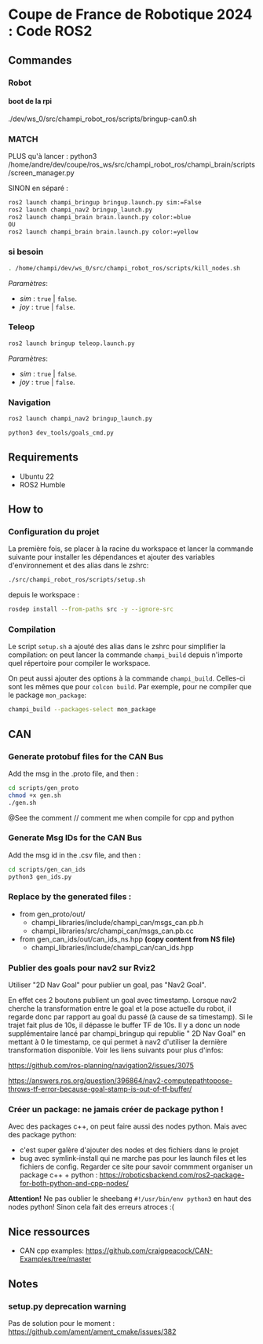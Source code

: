 # Coupe de France de Robotique 2024 : Code ROS2

## Commandes


### Robot
#### boot de la rpi
 ./dev/ws_0/src/champi_robot_ros/scripts/bringup-can0.sh


### MATCH
PLUS qu'à lancer :
python3 /home/andre/dev/coupe/ros_ws/src/champi_robot_ros/champi_brain/scripts/screen_manager.py


SINON en séparé :

```bash
ros2 launch champi_bringup bringup.launch.py sim:=False
ros2 launch champi_nav2 bringup_launch.py
ros2 launch champi_brain brain.launch.py color:=blue
OU
ros2 launch champi_brain brain.launch.py color:=yellow
```


### si besoin
```bash
. /home/champi/dev/ws_0/src/champi_robot_ros/scripts/kill_nodes.sh
```

*Paramètres*:
- *sim* : `true` | `false`.
- *joy* : `true` | `false`.

### Teleop
```bash
ros2 launch bringup teleop.launch.py
```

*Paramètres*:
- *sim* : `true` | `false`.
- *joy* : `true` | `false`.

### Navigation
```bash
ros2 launch champi_nav2 bringup_launch.py
```
```bash
python3 dev_tools/goals_cmd.py
```


## Requirements

- Ubuntu 22
- ROS2 Humble

## How to

### Configuration du projet

La première fois, se placer à la racine du workspace et lancer la commande suivante pour installer les dépendances et ajouter
des variables d'environnement et des alias dans le zshrc:
```bash
./src/champi_robot_ros/scripts/setup.sh
```
depuis le workspace :
```bash
rosdep install --from-paths src -y --ignore-src 
```

### Compilation

Le script `setup.sh` a ajouté des alias dans le zshrc pour simplifier la compilation: on peut lancer la commande
`champi_build` depuis n'importe quel répertoire pour compiler le workspace.

On peut aussi ajouter des options à la commande `champi_build`. Celles-ci sont les mêmes que pour `colcon build`.
Par exemple, pour ne compiler que le package `mon_package`:
```bash
champi_build --packages-select mon_package
```

## CAN
### Generate protobuf files for the CAN Bus
Add the msg in the .proto file, and then :
```bash
cd scripts/gen_proto
chmod +x gen.sh
./gen.sh
```
@See the comment  // comment me when compile for cpp and python


### Generate Msg IDs for the CAN Bus
Add the msg id in the .csv file, and then :
```bash
cd scripts/gen_can_ids
python3 gen_ids.py
```

### Replace by the generated files :
- from gen_proto/out/
    - champi_libraries/include/champi_can/msgs_can.pb.h
    - champi_libraries/src/champi_can/msgs_can.pb.cc
- from gen_can_ids/out/can_ids_ns.hpp **(copy content from NS file)**
    - champi_libraries/include/champi_can/can_ids.hpp

### Publier des goals pour nav2 sur Rviz2

Utiliser "2D Nav Goal" pour publier un goal, pas "Nav2 Goal".

En effet ces 2 boutons publient un goal avec timestamp. Lorsque nav2 cherche la transformation entre le goal et la pose actuelle du robot, il regarde donc par rapport au goal du passé (à cause de sa timestamp). Si le trajet fait plus de 10s, il dépasse le buffer TF de 10s.
Il y a donc un node supplémentaire lancé par champi_bringup qui republie " 2D Nav Goal" en mettant à 0 le timestamp, ce qui permet à nav2 d'utiliser la dernière transformation disponible.
Voir les liens suivants pour plus d'infos:

https://github.com/ros-planning/navigation2/issues/3075

https://answers.ros.org/question/396864/nav2-computepathtopose-throws-tf-error-because-goal-stamp-is-out-of-tf-buffer/


###  Créer un package: ne jamais créer de package python !

Avec des packages c++, on peut faire aussi des nodes python. Mais avec des package python: 
- c'est super galère d'ajouter des nodes et des fichiers dans le projet
- bug avec symlink-install qui ne marche pas pour les launch files et les fichiers de config.
Regarder ce site pour savoir commment organiser un package c++ + python : https://roboticsbackend.com/ros2-package-for-both-python-and-cpp-nodes/

**Attention!** Ne pas oublier le sheebang `#!/usr/bin/env python3` en haut des nodes python! Sinon cela fait des erreurs atroces :(

## Nice ressources

* CAN cpp examples: https://github.com/craigpeacock/CAN-Examples/tree/master

## Notes

### setup.py deprecation warning

Pas de solution pour le moment : https://github.com/ament/ament_cmake/issues/382
